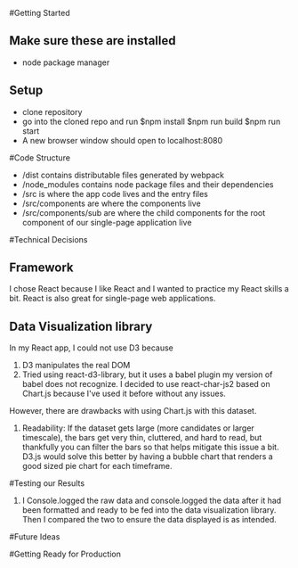 #Getting Started

## Make sure these are installed
- node package manager

## Setup
- clone repository
- go into the cloned repo and run
$npm install
$npm run build
$npm run start
- A new browser window should open to localhost:8080

#Code Structure
- /dist contains distributable files generated by webpack
- /node_modules contains node package files and their dependencies
- /src is where the app code lives and the entry files
- /src/components are where the components live
- /src/components/sub are where the child components for the root component of our single-page application live

#Technical Decisions

## Framework
I chose React because I like React and I wanted to practice my React skills a bit. React is also great for single-page web applications.

## Data Visualization library
In my React app, I could not use D3 because
1) D3 manipulates the real DOM
3) Tried using react-d3-library, but it uses a babel plugin my version of babel does not recognize.
I decided to use react-char-js2 based on Chart.js because I've used it before without any issues.

However, there are drawbacks with using Chart.js with this dataset.
1) Readability: If the dataset gets large (more candidates or larger timescale), the bars get very thin, cluttered, and hard to read, but thankfully you can filter the bars so that helps mitigate this issue a bit.
  D3.js would solve this better by having a bubble chart that renders a good sized pie chart for each timeframe.


#Testing our Results
1) I Console.logged the raw data and console.logged the data after it had been formatted and ready to be fed into the data visualization library. Then I compared the two to ensure the data displayed is as intended.

#Future Ideas

#Getting Ready for Production
